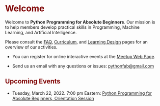 # <font color="maroon">Welcome</font>

Welcome to **Python Programming for Absolute Beginners**.  Our mission is to help members develop practical skills in Programming, Machine Learning, and Artificial Intelligence. 


Please consult the [FAQ](faq), [Curriculum](curriculum), and [Learning Design](learningdesign) pages for an overview of our activities.



* You can register for online interactive events at the [Meetup Web Page](https://www.meetup.com/mlearnfab/).

* Send us an email with any questions or issues: pythonfab@gmail.com


## <font color="maroon">Upcoming Events</font>


- Tuesday, March 22, 2022. 7:00 pm Eastern: [Python Programming for Absolute Beginners, Orientation Session](https://www.meetup.com/mlearnfab/events/284301204/)
